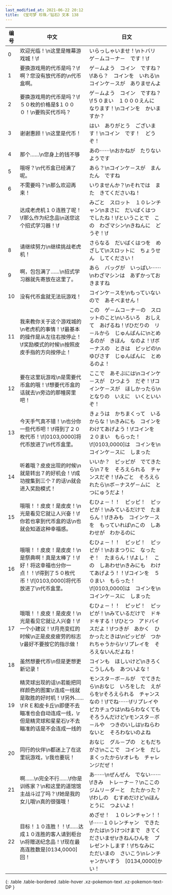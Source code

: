 ```yaml
---
last_modified_at: 2021-06-22 20:12
title: 《宝可梦 珍珠／钻石》文本 138
---
```

| 编号 | 中文 | 日文 |
| ---- | ---- | ---- |
| 0 | 欢迎光临！\n这里是帷幕游戏城！\f | いらっしゃいませ！\nトバリ　ゲ－ムコ－ナ－　です！\f |
| 1 | 要换游戏用的代币是吗？\f啊？您没有放代币的\n代币盒啊。 | ゲ－ムよう　コイン　ですね？\fあら？　コインを　いれる\nコインケ－スが　ありませんよ |
| 2 | 要换游戏用的代币是吗？\f５０枚的价格是$１０００！\n要购买代币吗？ | ゲ－ムよう　コイン　ですね？\f５０まい　１０００えんに　なります！\nコインを　かいますか？ |
| 3 | 谢谢惠顾！\n这里是代币！ | はい　ありがとう　ございます！\nコイン　です！　どうぞ！ |
| 4 | 那个……\n您身上的钱不够 | あの⋯⋯\nおかねが　たりないようです |
| 5 | 哦呀？\n代币盒已经满了呢。 | あら？\nコインケ－スが　まんたん　ですね |
| 6 | 不需要吗？\n那么欢迎再来！ | いりませんか？\nそれでは　また　きてくださいね！ |
| 7 | 达成老虎机１０连胜了呢！\f那么作为纪念品\n送您这个招式学习器！\f | みごと　スロット　１０レンチャン\nまさに　だいばくはつ　でしたね！\fということで　この　わざマシン\nきねんに　どうぞ！\f |
| 8 | 请继续努力\n继续挑战老虎机！ | さらなる　だいばくはつを　めざして\nスロットに　ちょうせん　してください！ |
| 9 | 啊，包包满了……\n招式学习器就先寄放在这里了。 | あら　バッグが　いっぱい⋯⋯\nわざマシンは　あずかっておきますね |
| 10 | 没有代币盒就无法玩游戏！ | コインケ－スを\nもっていないので　あそべません！ |
| 11 | 我来教你关于这个游戏城的\n老虎机的事情！\f最基本的操作是从左往右按停止！\f奖励模式的时候\n按照皮皮手指的方向按停止！ | この　ゲ－ムコ－ナ－の　スロットのこと\nいろいろ　おしえて　あげるね！\fひだりの　リ－ルから　じゅんばんに\nとめるのが　きほん　なのよ！\fボ－ナスの　ときは　ピッピの\nゆびさす　じゅんばんに　とめるのよ！ |
| 12 | 要在这里玩游戏\n是需要代币盒的哦！\f想要代币盒的话就去\n旁边的那幢房里吧！ | ここで　あそぶには\nコインケ－スが　ひつよう　だぞ！\fコインケ－スが　ほしかったら\nとなりの　いえに　いくといいぞ！ |
| 13 | 今天手气真不错！\n也分你一些代币吧！\f得到了２０枚代币！\f[0103,0000]将代币放进了\n代币盒里。 | きょうは　かちまくって　いるからな！\nきみにも　コインを　わけてあげよう！\fコインを　２０まい　もらった！\f[0103,0000]は　コインを\nコインケ－スに　しまった |
| 14 | 听着哦？皮皮出现的时候\n就是转出７的好机会！\f成功搜集到三个７的话\n就会进入奖励模式！ | いいか？　ピッピが　でてきたら\n７を　そろえられる　チャンスだぞ！\fみごと　そろえられたら\nボ－ナスゲ－ムに　とつにゅうだよ！ |
| 15 | 哦哦！！皮皮！是皮皮！\n光是看见它就让人兴奋！\f你若也拿到代币盒的话\n也就会知道这种幸福感。 | むひょ－！！　ピッピ！　ピッピが！\nみているだけで　たまらん！\fきみも　コインケ－スを　もっていれば\nこの　しあわせが　わかるのに |
| 16 | 哦哦！！皮皮！是皮皮！\n是祭典啊！真是太棒了！\f好！将这幸福也分你一点！！\f得到了５０枚代币！\f[0103,0000]将代币放进了\n代币盒里。 | むひょ－！！　ピッピ！　ピッピが！\nおまつりに　なったぞ！　たまらん！\fよし！　この　しあわせ\nきみにも　わけてあげよう！！\fコインを　５０まい　もらった！\f[0103,0000]は　コインを\nコインケ－スに　しまった |
| 17 | 哦哦！！皮皮！是皮皮！\n光是看见它就让人兴奋！\f一个小建议！\f月亮变红的时候\n正是皮皮疲劳的标志\r最好不要按它的指示做！ | むひょ－！！　ピッピ！　ピッピが！\nみているだけで　ドキドキする！\fひとつ　アドバイスだよ！\fつきが　あかく　ひかったときは\nピッピが　つかれちゃうから\rリプレイを　そろえないんだよね！ |
| 18 | 虽然想要代币\n但是更想更新记录！ | コインも　ほしいけど\nきろくこうしんも　あついよな！ |
| 19 | 精灵球出现的话\n若能把同样颜色的图案\r连成一线就是取胜的好时机！\f另外……\fＲＥ和皮卡丘\n即便不去瞄准也会自动连成一线，\r但是精灵球和星星石\r不去瞄准的话是不会连成一线的 | モンスタ－ボ－ルが　でてきたら\nおなじ　いろをした　えがらを\rそろえられる　チャンスなの！\fでね⋯⋯\fリプレイや　ピカチュウは\nねらわなくても　そろうんだけど\rモンスタ－ボ－ルや　つきのいしは\rねらわないと　そろわないのよね　 |
| 20 | 同行的伙伴\n都迷上了在这里玩游戏，\r我也要玩！ | おなじ　グル－プの　ともだちがさ\nここで　コインを　だしまくったから\rオレも　チャレンジだぜ！ |
| 21 | 啊……\n完全不行……\f你是训练家？\n和这里的道馆馆主战斗过了吗？\f她是我的女儿哦\n真的很强哦！ | あ⋯⋯\nぜんぜん　でない⋯⋯\fきみ　トレ－ナ－？\nここの　ジムリ－ダ－と　たたかった？\fわしの　むすめだけど\nほんとうに　つよいよ！ |
| 22 | 目标！１０连胜！！\f……达成１０连胜的客人请到柜台\n将赠送纪念品！\f现在最高连胜数是[0134,0000]回！ | めざせ！　１０レンチャン！！\f⋯⋯１０レンチャン　できた　かたは\nうけつけまで　きてくださいませ\rきねんひんを　プレゼントします！\fちなみに　ただいまの　さいこう\nレンチャンかいすう　[0134,0000]かい！ |
{: .table .table-bordered .table-hover .xz-pokemon-text .xz-pokemon-text-DP }